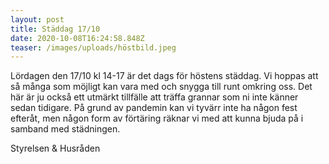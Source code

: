 ```yaml
---
layout: post
title: Städdag 17/10
date: 2020-10-08T16:24:58.848Z
teaser: /images/uploads/höstbild.jpeg
---
```

Lördagen den 17/10 kl 14-17 är det dags för höstens städdag. Vi hoppas att så många som möjligt kan vara med och snygga till runt omkring oss. Det här är ju också ett utmärkt tillfälle att träffa grannar som ni inte känner sedan tidigare.
På grund av pandemin kan vi tyvärr inte ha någon fest efteråt, men någon form av förtäring räknar vi med att kunna bjuda på i samband med städningen.

Styrelsen & Husråden